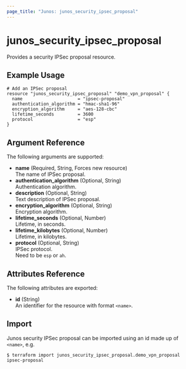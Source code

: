 ```yaml
---
page_title: "Junos: junos_security_ipsec_proposal"
---
```


# junos_security_ipsec_proposal

Provides a security IPSec proposal resource.

## Example Usage

```hcl
# Add an IPSec proposal
resource "junos_security_ipsec_proposal" "demo_vpn_proposal" {
  name                     = "ipsec-proposal"
  authentication_algorithm = "hmac-sha1-96"
  encryption_algorithm     = "aes-128-cbc"
  lifetime_seconds         = 3600
  protocol                 = "esp"
}
```

## Argument Reference

The following arguments are supported:

- **name** (Required, String, Forces new resource)  
  The name of IPSec proposal.
- **authentication_algorithm** (Optional, String)  
  Authentication algorithm.
- **description** (Optional, String)  
  Text description of IPSec proposal.
- **encryption_algorithm** (Optional, String)  
  Encryption algorithm.
- **lifetime_seconds** (Optional, Number)  
  Lifetime, in seconds.
- **lifetime_kilobytes** (Optional, Number)  
  Lifetime, in kilobytes.
- **protocol** (Optional, String)  
  IPSec protocol.  
  Need to be `esp` or `ah`.

## Attributes Reference

The following attributes are exported:

- **id** (String)  
  An identifier for the resource with format `<name>`.

## Import

Junos security IPSec proposal can be imported using an id made up of `<name>`, e.g.

```shell
$ terraform import junos_security_ipsec_proposal.demo_vpn_proposal ipsec-proposal
```

